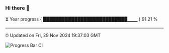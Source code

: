 ### Hi there 👋

⏳ Year progress { ███████████████████████████▁▁▁ } 91.21 %

---

⏰ Updated on Fri, 29 Nov 2024 19:37:03 GMT

![Progress Bar CI](https://github.com/IshwaranRudhara/GIT-ACTION/workflows/Progress%20Bar%20CI/badge.svg)
